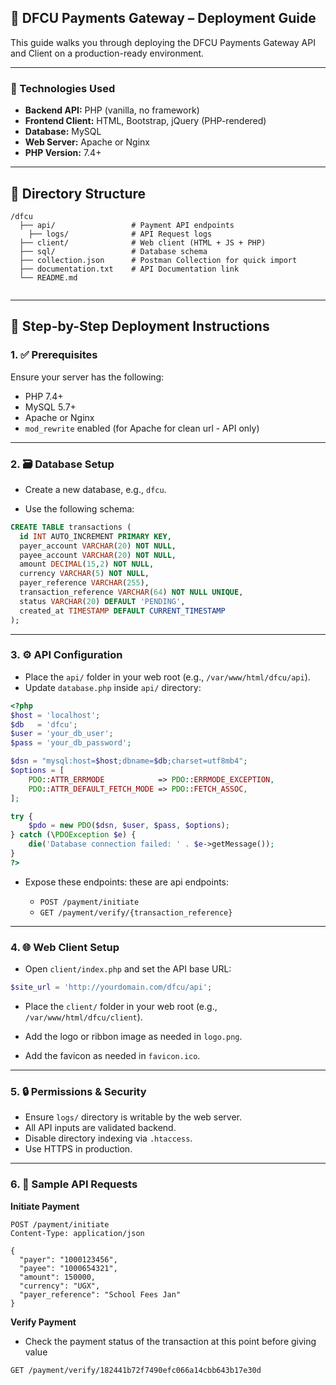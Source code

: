 ## 🏦 DFCU Payments Gateway – Deployment Guide

This guide walks you through deploying the DFCU Payments Gateway API and Client on a production-ready environment.

---

### 🚀 Technologies Used

- **Backend API:** PHP (vanilla, no framework)
- **Frontend Client:** HTML, Bootstrap, jQuery (PHP-rendered)
- **Database:** MySQL
- **Web Server:** Apache or Nginx
- **PHP Version:** 7.4+

---

## 📁 Directory Structure

```
/dfcu
  ├── api/                 # Payment API endpoints
    ├── logs/              # API Request logs
  ├── client/              # Web client (HTML + JS + PHP)
  ├── sql/                 # Database schema
  ├── collection.json      # Postman Collection for quick import
  ├── documentation.txt    # API Documentation link
  └── README.md
  
```

---

## 💠 Step-by-Step Deployment Instructions

### 1. ✅ Prerequisites

Ensure your server has the following:

- PHP 7.4+
- MySQL 5.7+
- Apache or Nginx
- `mod_rewrite` enabled (for Apache for clean url - API only)

---

### 2. 🗃️ Database Setup

- Create a new database, e.g., `dfcu`.

- Use the following schema:

```sql
CREATE TABLE transactions (
  id INT AUTO_INCREMENT PRIMARY KEY,
  payer_account VARCHAR(20) NOT NULL,
  payee_account VARCHAR(20) NOT NULL,
  amount DECIMAL(15,2) NOT NULL,
  currency VARCHAR(5) NOT NULL,
  payer_reference VARCHAR(255),
  transaction_reference VARCHAR(64) NOT NULL UNIQUE,
  status VARCHAR(20) DEFAULT 'PENDING',
  created_at TIMESTAMP DEFAULT CURRENT_TIMESTAMP
);
```

---

### 3. ⚙️ API Configuration

- Place the `api/` folder in your web root (e.g., `/var/www/html/dfcu/api`).
- Update `database.php` inside `api/` directory:

```php
<?php
$host = 'localhost';
$db   = 'dfcu';
$user = 'your_db_user';
$pass = 'your_db_password';

$dsn = "mysql:host=$host;dbname=$db;charset=utf8mb4";
$options = [
    PDO::ATTR_ERRMODE            => PDO::ERRMODE_EXCEPTION,
    PDO::ATTR_DEFAULT_FETCH_MODE => PDO::FETCH_ASSOC,
];

try {
    $pdo = new PDO($dsn, $user, $pass, $options);
} catch (\PDOException $e) {
    die('Database connection failed: ' . $e->getMessage());
}
?>
```

- Expose these endpoints: these are api endpoints:

  - `POST /payment/initiate`
  - `GET /payment/verify/{transaction_reference}`


---

### 4. 🌐 Web Client Setup

- Open `client/index.php` and set the API base URL:

```php
$site_url = 'http://yourdomain.com/dfcu/api';
```

- Place the `client/` folder in your web root (e.g., `/var/www/html/dfcu/client`).

- Add the logo or ribbon image as needed in `logo.png`.
- Add the favicon  as needed in `favicon.ico`.

---

### 5. 🔒 Permissions & Security

- Ensure `logs/` directory is writable by the web server.
- All API inputs are validated backend.
- Disable directory indexing via `.htaccess`.
- Use HTTPS in production.

---

### 6. 🔀 Sample API Requests

**Initiate Payment**

```http
POST /payment/initiate
Content-Type: application/json

{
  "payer": "1000123456",
  "payee": "1000654321",
  "amount": 150000,
  "currency": "UGX",
  "payer_reference": "School Fees Jan"
}
```

**Verify Payment**
- Check the payment status of the transaction at this point before giving value

```http
GET /payment/verify/182441b72f7490efc066a14cbb643b17e30d
```
